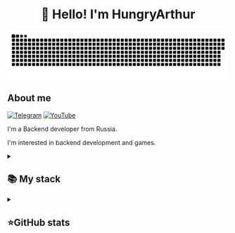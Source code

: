<h1 align="center">👋 Hello! I'm HungryArthur </h1>

<p align="center">
 <img width="600" src="https://github.com/BaggerFast/BaggerFast/blob/main/assets/github-snake.svg?short_path=68e728e" alt="snake"/>
</p>

## About me
[![Telegram](https://img.shields.io/badge/-Telegram-2CA5E0?style=flat&logo=telegram&logoColor=white)](https://t.me/HungryArthur)
[![YouTube](https://img.shields.io/badge/-YouTube-FF0000?style=flat&logo=youtube&logoColor=white)](https://www.youtube.com/@leenme5227)

I'm a Backend developer from Russia.

I'm interested in backend development and games.


<details align="left">
  <summary><h2><b>📚 My stack</b></h2></summary>
  <p>
    <h3>Langs</h3>
    <img src="https://skillicons.dev/icons?i=html,css,go,java,py,lua" />
    <h3>Frameworks / Tools</h3>
    <img src="https://skillicons.dev/icons?i=windows,linux,apple,git,docker,graphql,postgres" />
    <h3>Software</h3>
    <img src="https://skillicons.dev/icons?i=vscode,visualstudio,sublime,stackoverflow,replit" />
    <br>
  </p>
</details>


<details align="left">
  <summary><h2><b>⭐GitHub stats</b></h2></summary>
  <p>
   <img src="https://github-readme-stats.vercel.app/api/top-langs/?username=HungryArthur&layout=compact" />
   <br>
   <img src="https://github-readme-stats.vercel.app/api?username=HungryArthur&show_icons=true&theme=radical" />
    <br>
  </p>
</details>

